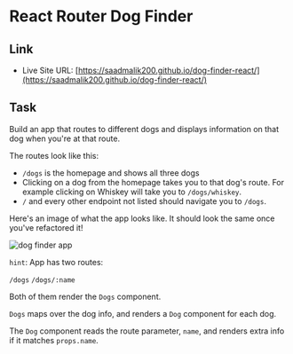 # React Router Dog Finder

## Link

- Live Site URL: [https://saadmalik200.github.io/dog-finder-react/](https://saadmalik200.github.io/dog-finder-react/)

## Task

Build an app that routes to different dogs and displays information on that dog when you're at that route.

The routes look like this:

- `/dogs` is the homepage and shows all three dogs
- Clicking on a dog from the homepage takes you to that dog's route. For example clicking on Whiskey will take you to `/dogs/whiskey`.
- `/` and every other endpoint not listed should navigate you to `/dogs`.

Here's an image of what the app looks like. It should look the same once you've refactored it!

![dog finder app](./dog-finder.gif)

`hint`:
App has two routes:

`/dogs`
`/dogs/:name`

Both of them render the `Dogs` component.

`Dogs` maps over the dog info, and renders a `Dog` component for each dog.

The `Dog` component reads the route parameter, `name`, and renders extra info if it matches `props.name`.
